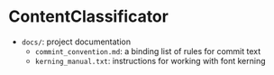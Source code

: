 # ContentClassificator

- `docs/`: project documentation
  - `commint_convention.md`: a binding list of rules for commit text
  - `kerning_manual.txt`: instructions for working with font kerning

